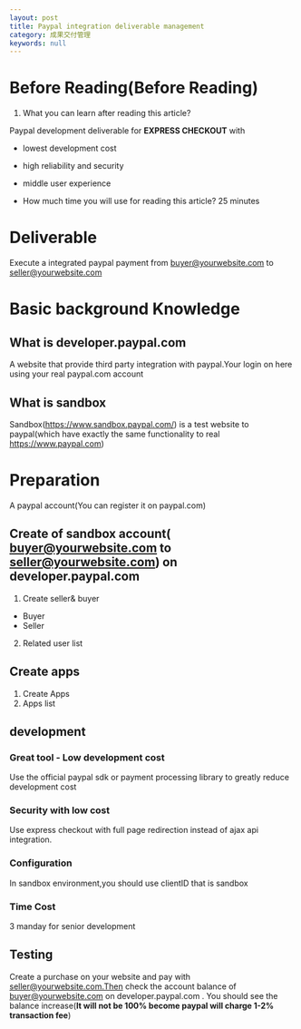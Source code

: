 ```yaml
---
layout: post
title: Paypal integration deliverable management
category: 成果交付管理
keywords: null
---
```


# Before Reading(Before Reading)

1.  What you can learn after reading this article?

Paypal development deliverable for **EXPRESS CHECKOUT** with

* lowest development cost
* high reliability and security
* middle user experience

* How much time you will use for reading this article? 25 minutes

# Deliverable

Execute a integrated paypal payment from buyer@yourwebsite.com to seller@yourwebsite.com

# Basic background Knowledge

## What is developer.paypal.com

A website that provide third party integration with paypal.Your login on here using your real paypal.com account

## What is sandbox

Sandbox(<https://www.sandbox.paypal.com/>) is a test website to paypal(which have exactly the same functionality to real <https://www.paypal.com>)

# Preparation

A paypal account(You can register it on paypal.com)

## Create of sandbox account( buyer@yourwebsite.com to seller@yourwebsite.com) on developer.paypal.com

1.  Create seller& buyer

* Buyer[](https://www.awesomescreenshot.com/image/557043/af319b20-4e46-4085-66ad-55763013ec79)
* Seller[](https://www.awesomescreenshot.com/image/2510092/21a59bf325d99f6346acc73e50601538)

2.  Related user list [](https://www.awesomescreenshot.com/image/2510092/21a59bf325d99f6346acc73e50601538)

## Create apps

1.  Create Apps [](https://www.awesomescreenshot.com/image/2510126/4dbe36df97ed03ed2fc8c4a7b9f3d80a)
2.  Apps list [](https://www.awesomescreenshot.com/image/2510128/7ab5c8972ad8b7686040d70fa5994695)

## development

### Great tool - Low development cost

Use the official paypal sdk or payment processing library to greatly reduce development cost

### Security with low cost

Use express checkout with full page redirection instead of ajax api integration.

### Configuration

In sandbox environment,you should use clientID that is sandbox

### Time Cost

3 manday for senior development

## Testing

Create a purchase on your website and pay with seller@yourwebsite.com.Then check the account balance of buyer@yourwebsite.com on developer.paypal.com [](https://www.awesomescreenshot.com/image/2510120/03b9b9cb1711884fb796b189e953a5aa) . You should see the balance increase(**It will not be 100% become paypal will charge 1-2% transaction fee**)
